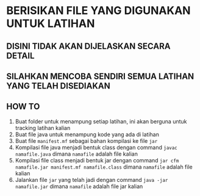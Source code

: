 # BERISIKAN FILE YANG DIGUNAKAN UNTUK LATIHAN

## DISINI TIDAK AKAN DIJELASKAN SECARA DETAIL

## SILAHKAN MENCOBA SENDIRI SEMUA LATIHAN YANG TELAH DISEDIAKAN

## HOW TO

1. Buat folder untuk menampung setiap latihan, ini akan berguna untuk tracking latihan kalian
2. Buat file java untuk menampung kode yang ada di latihan
3. Buat file `manifest.mf` sebagai bahan kompilasi ke file `jar`
4. Kompilasi file java menjadi bentuk class dengan command `javac namafile.java` dimana `namafile` adalah file kalian
5. Kompilasi file class menjadi bentuk jar dengan command `jar cfm namafile.jar manifest.mf namafile.class` dimana `namafile` adalah file kalian
6. Jalankan file `jar` yang telah jadi dengan command `java -jar namafile.jar` dimana `namafile` adalah file jar kalian
